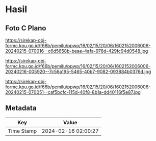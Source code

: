 # Hasil

## Foto C Plano

https://sirekap-obj-formc.kpu.go.id/f66b/pemilu/ppwp/16/02/15/20/06/1602152006006-20240215-070016--c6d5658b-beae-4afa-978d-429fc94d0548.jpg

https://sirekap-obj-formc.kpu.go.id/f66b/pemilu/ppwp/16/02/15/20/06/1602152006006-20240216-005920--7c56a195-5465-40b7-9082-093884b0376d.jpg

https://sirekap-obj-formc.kpu.go.id/f66b/pemilu/ppwp/16/02/15/20/06/1602152006006-20240215-070051--caf5bcfc-115d-40f8-8b1a-dd40116f5e87.jpg


## Metadata

| Key        | Value               |
| ---------- | ------------------- |
| Time Stamp | 2024-02-16 02:00:27 |




